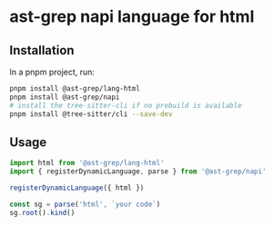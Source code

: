 # ast-grep napi language for html

## Installation

In a pnpm project, run:

```bash
pnpm install @ast-grep/lang-html
pnpm install @ast-grep/napi
# install the tree-sitter-cli if no prebuild is available
pnpm install @tree-sitter/cli --save-dev
```

## Usage

```js
import html from '@ast-grep/lang-html'
import { registerDynamicLanguage, parse } from '@ast-grep/napi'

registerDynamicLanguage({ html })

const sg = parse('html', `your code`)
sg.root().kind()
```
